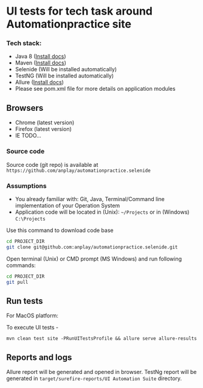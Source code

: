 # UI tests for tech task around Automationpractice site
### Tech stack:
- Java 8 ([Install docs](https://docs.oracle.com/javase/8/docs/technotes/guides/install/install_overview.html))
- Maven ([Install docs](https://maven.apache.org/install.html))
- Selenide (Will be installed automatically)
- TestNG (Will be installed automatically)
- Allure ([Install docs](https://docs.qameta.io/allure/#_how_to_proceed))
- Please see pom.xml file for more details on application modules

## Browsers
- Chrome (latest version)
- Firefox (latest version)
- IE TODO...

### Source code
Source code (git repo) is available at ```https://github.com/anplay/automationpractice.selenide```

### Assumptions
- You already familiar with: Git, Java, Terminal/Command line implementation of your Operation System
- Application code will be located in (Unix): ```~/Projects``` or in (Windows) ```C:\Projects```

Use this command to download code base
```bash
cd PROJECT_DIR
git clone git@github.com:anplay/automationpractice.selenide.git
```

Open terminal (Unix) or CMD prompt (MS Windows) and run following commands:
```bash
cd PROJECT_DIR
git pull
```
## Run tests

For MacOS platform:

To execute UI tests -
```
mvn clean test site -PRunUITestsProfile && allure serve allure-results
```

## Reports and logs
Allure report will be generated and opened in browser.
TestNg report will be generated in ```target/surefire-reports/UI Automation Suite``` directory.

